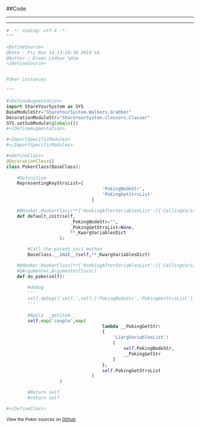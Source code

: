 
<!--
FrozenIsBool False
-->

##Code

----

<ClassDocStr>

----

```python
# -*- coding: utf-8 -*-
"""

<DefineSource>
@Date : Fri Nov 14 13:20:38 2014 \n
@Author : Erwan Ledoux \n\n
</DefineSource>


Poker instances

"""

#<DefineAugmentation>
import ShareYourSystem as SYS
BaseModuleStr="ShareYourSystem.Walkers.Grabber"
DecorationModuleStr="ShareYourSystem.Classors.Classer"
SYS.setSubModule(globals())
#</DefineAugmentation>

#<ImportSpecificModules>
#</ImportSpecificModules>

#<DefineClass>
@DecorationClass()
class PokerClass(BaseClass):
	
	#Definition
	RepresentingKeyStrsList=[	
									'PokingNodeStr',
									'PokingGetStrsList'
								]

	#@Hooker.HookerClass(**{'HookingAfterVariablesList':[{'CallingVariable':BaseClass.__init__}]})
	def default_init(self,
						_PokingNodeStr="",
						_PokingGetStrsList=None,
						**_KwargVariablesDict
					):

		#Call the parent init method
		BaseClass.__init__(self,**_KwargVariablesDict)

	#@Hooker.HookerClass(**{'HookingAfterVariablesList':[{'CallingVariable':Joiner.JoinerClass.model}]})
	#@Argumenter.ArgumenterClass()
	def do_poke(self):
		
		#debug
		'''
		self.debug(('self.',self,['PokingNodeStr','PokingGetStrsList']))
		'''
		
		#Apply __getitem__
		self.map('couple',map(
									lambda __PokingGetStr:
									{
										'LiargVariablesList':
										[
											self.PokingNodeStr,
											__PokingGetStr
										]
									},
									self.PokingGetStrsList
								)
					)

		#Return self
		#return self

#</DefineClass>


```

<small>
View the Poker sources on <a href="https://github.com/Ledoux/ShareYourSystem/tree/master/Pythonlogy/ShareYourSystem/Applyiers/Poker" target="_blank">Github</a>
</small>

